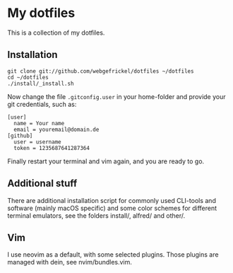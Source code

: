 # My dotfiles

This is a collection of my dotfiles.

## Installation

```
git clone git://github.com/webgefrickel/dotfiles ~/dotfiles
cd ~/dotfiles
./install/_install.sh
```

Now change the file `.gitconfig.user` in your home-folder and 
provide your git credentials, such as:

```
[user]
  name = Your name
  email = youremail@domain.de
[github]
  user = username
  token = 1235687641287364
```

Finally restart your terminal and vim again, and you are ready to go.

## Additional stuff

There are additional installation script for commonly used
CLI-tools and software (mainly macOS specific) and some color
schemes for different terminal emulators, see the folders 
install/, alfred/ and other/.

## Vim

I use neovim as a default, with some selected plugins. Those
plugins are managed with dein, see nvim/bundles.vim.
